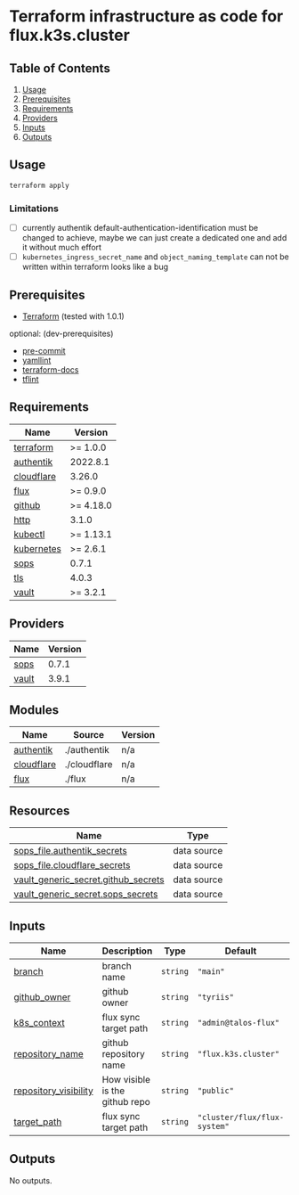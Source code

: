 <!-- markdownlint-disable MD033 -->

# Terraform infrastructure as code for flux.k3s.cluster

## Table of Contents

1. [Usage](#usage)
2. [Prerequisites](#prerequisites)
3. [Requirements](#requirements)
4. [Providers](#providers)
5. [Inputs](#inputs)
6. [Outputs](#outputs)

## Usage

```bash
terraform apply
```

### Limitations

- [ ] currently authentik default-authentication-identification must be changed to achieve, maybe we can just create a dedicated one and add it without much effort
- [ ] `kubernetes_ingress_secret_name` and `object_naming_template` can not be written within terraform looks like a bug

## Prerequisites

- [Terraform](https://www.terraform.io/) (tested with 1.0.1)

optional: (dev-prerequisites)

- [pre-commit](https://pre-commit.com/)
- [yamllint](https://github.com/adrienverge/yamllint)
- [terraform-docs](https://github.com/terraform-docs/terraform-docs)
- [tflint](https://github.com/terraform-linters/tflint)

<!-- BEGIN_TF_DOCS -->
## Requirements

| Name | Version |
|------|---------|
| <a name="requirement_terraform"></a> [terraform](#requirement\_terraform) | >= 1.0.0 |
| <a name="requirement_authentik"></a> [authentik](#requirement\_authentik) | 2022.8.1 |
| <a name="requirement_cloudflare"></a> [cloudflare](#requirement\_cloudflare) | 3.26.0 |
| <a name="requirement_flux"></a> [flux](#requirement\_flux) | >= 0.9.0 |
| <a name="requirement_github"></a> [github](#requirement\_github) | >= 4.18.0 |
| <a name="requirement_http"></a> [http](#requirement\_http) | 3.1.0 |
| <a name="requirement_kubectl"></a> [kubectl](#requirement\_kubectl) | >= 1.13.1 |
| <a name="requirement_kubernetes"></a> [kubernetes](#requirement\_kubernetes) | >= 2.6.1 |
| <a name="requirement_sops"></a> [sops](#requirement\_sops) | 0.7.1 |
| <a name="requirement_tls"></a> [tls](#requirement\_tls) | 4.0.3 |
| <a name="requirement_vault"></a> [vault](#requirement\_vault) | >= 3.2.1 |

## Providers

| Name | Version |
|------|---------|
| <a name="provider_sops"></a> [sops](#provider\_sops) | 0.7.1 |
| <a name="provider_vault"></a> [vault](#provider\_vault) | 3.9.1 |

## Modules

| Name | Source | Version |
|------|--------|---------|
| <a name="module_authentik"></a> [authentik](#module\_authentik) | ./authentik | n/a |
| <a name="module_cloudflare"></a> [cloudflare](#module\_cloudflare) | ./cloudflare | n/a |
| <a name="module_flux"></a> [flux](#module\_flux) | ./flux | n/a |

## Resources

| Name | Type |
|------|------|
| [sops_file.authentik_secrets](https://registry.terraform.io/providers/carlpett/sops/0.7.1/docs/data-sources/file) | data source |
| [sops_file.cloudflare_secrets](https://registry.terraform.io/providers/carlpett/sops/0.7.1/docs/data-sources/file) | data source |
| [vault_generic_secret.github_secrets](https://registry.terraform.io/providers/hashicorp/vault/latest/docs/data-sources/generic_secret) | data source |
| [vault_generic_secret.sops_secrets](https://registry.terraform.io/providers/hashicorp/vault/latest/docs/data-sources/generic_secret) | data source |

## Inputs

| Name | Description | Type | Default | Required |
|------|-------------|------|---------|:--------:|
| <a name="input_branch"></a> [branch](#input\_branch) | branch name | `string` | `"main"` | no |
| <a name="input_github_owner"></a> [github\_owner](#input\_github\_owner) | github owner | `string` | `"tyriis"` | no |
| <a name="input_k8s_context"></a> [k8s\_context](#input\_k8s\_context) | flux sync target path | `string` | `"admin@talos-flux"` | no |
| <a name="input_repository_name"></a> [repository\_name](#input\_repository\_name) | github repository name | `string` | `"flux.k3s.cluster"` | no |
| <a name="input_repository_visibility"></a> [repository\_visibility](#input\_repository\_visibility) | How visible is the github repo | `string` | `"public"` | no |
| <a name="input_target_path"></a> [target\_path](#input\_target\_path) | flux sync target path | `string` | `"cluster/flux/flux-system"` | no |

## Outputs

No outputs.
<!-- END_TF_DOCS -->
